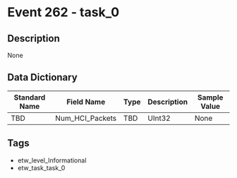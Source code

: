 # Event 262 - task_0

## Description
None

## Data Dictionary
|Standard Name|Field Name|Type|Description|Sample Value|
|---|---|---|---|---|
|TBD|Num_HCI_Packets|TBD|UInt32|None|None|

## Tags
* etw_level_Informational
* etw_task_task_0